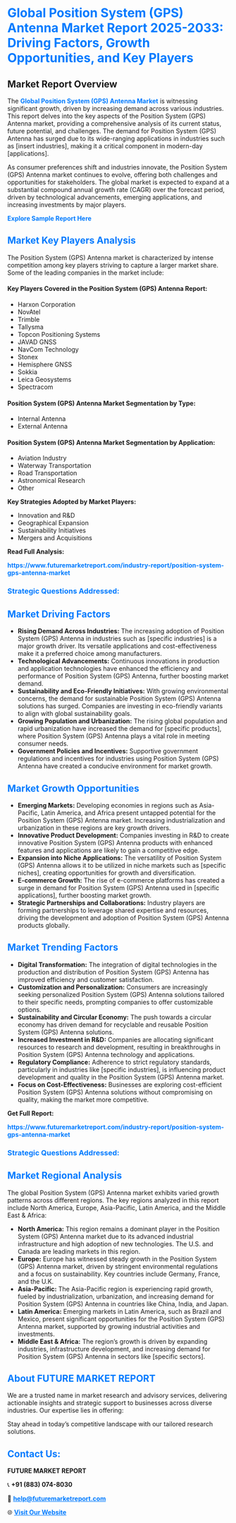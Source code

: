 <h1 style="color: #007BFF;">Global Position System (GPS) Antenna Market Report 2025-2033: Driving Factors, Growth Opportunities, and Key Players</h1>

<section id="overview">
<h2>Market Report Overview</h2>
<p>The <a href="https://www.futuremarketreport.com/industry-report/position-system-gps-antenna-market" style="color: #007BFF; text-decoration: none;"><strong>Global Position System (GPS) Antenna Market</strong></a> is witnessing significant growth, driven by increasing demand across various industries. This report delves into the key aspects of the Position System (GPS) Antenna market, providing a comprehensive analysis of its current status, future potential, and challenges. The demand for Position System (GPS) Antenna has surged due to its wide-ranging applications in industries such as [insert industries], making it a critical component in modern-day [applications].</p>
<p>As consumer preferences shift and industries innovate, the Position System (GPS) Antenna market continues to evolve, offering both challenges and opportunities for stakeholders. The global market is expected to expand at a substantial compound annual growth rate (CAGR) over the forecast period, driven by technological advancements, emerging applications, and increasing investments by major players.</p>
</section>

<section id="overview">
<p><a href="https://www.futuremarketreport.com/request-sample/reportId=52476" style="color: #007BFF; text-decoration: none;"><strong>Explore Sample Report Here</strong></a></p>
</section>

<section id="key-players">
<h2 style="color: #007BFF;">Market Key Players Analysis</h2>
<p>The Position System (GPS) Antenna market is characterized by intense competition among key players striving to capture a larger market share. Some of the leading companies in the market include:</p>
<h4>Key Players Covered in the Position System (GPS) Antenna Report:</h4>
<ul><li>Harxon Corporation</li><li>NovAtel</li><li>Trimble</li><li>Tallysma</li><li>Topcon Positioning Systems</li><li>JAVAD GNSS</li><li>NavCom Technology</li><li>Stonex</li><li>Hemisphere GNSS</li><li>Sokkia</li><li>Leica Geosystems</li><li>Spectracom</li></ul>
<h4>Position System (GPS) Antenna Market Segmentation by Type:</h4>
<ul><li>Internal Antenna</li><li>External Antenna</li></ul>

<h4>Position System (GPS) Antenna Market Segmentation by Application:</h4>
<ul><li>Aviation Industry</li><li>Waterway Transportation</li><li>Road Transportation</li><li>Astronomical Research</li><li>Other</li></ul>
<p><strong>Key Strategies Adopted by Market Players:</strong></p>
<ul>
<li>Innovation and R&D</li>
<li>Geographical Expansion</li>
<li>Sustainability Initiatives</li>
<li>Mergers and Acquisitions</li>
</ul>
</section>

<section>
<p><strong>Read Full Analysis: </strong></p><a href="https://www.futuremarketreport.com/industry-report/position-system-gps-antenna-market" style="color: #007BFF; text-decoration: none;"><strong>https://www.futuremarketreport.com/industry-report/position-system-gps-antenna-market</strong></a>
<h3 style="color: #007BFF;">Strategic Questions Addressed:</h3>
</section>

<section id="driving-factors">
<h2 style="color: #007BFF;">Market Driving Factors</h2>
<ul>
<li><strong>Rising Demand Across Industries:</strong> The increasing adoption of Position System (GPS) Antenna in industries such as [specific industries] is a major growth driver. Its versatile applications and cost-effectiveness make it a preferred choice among manufacturers.</li>
<li><strong>Technological Advancements:</strong> Continuous innovations in production and application technologies have enhanced the efficiency and performance of Position System (GPS) Antenna, further boosting market demand.</li>
<li><strong>Sustainability and Eco-Friendly Initiatives:</strong> With growing environmental concerns, the demand for sustainable Position System (GPS) Antenna solutions has surged. Companies are investing in eco-friendly variants to align with global sustainability goals.</li>
<li><strong>Growing Population and Urbanization:</strong> The rising global population and rapid urbanization have increased the demand for [specific products], where Position System (GPS) Antenna plays a vital role in meeting consumer needs.</li>
<li><strong>Government Policies and Incentives:</strong> Supportive government regulations and incentives for industries using Position System (GPS) Antenna have created a conducive environment for market growth.</li>
</ul>
</section>

<section id="growth-opportunities">
<h2 style="color: #007BFF;">Market Growth Opportunities</h2>
<ul>
<li><strong>Emerging Markets:</strong> Developing economies in regions such as Asia-Pacific, Latin America, and Africa present untapped potential for the Position System (GPS) Antenna market. Increasing industrialization and urbanization in these regions are key growth drivers.</li>
<li><strong>Innovative Product Development:</strong> Companies investing in R&D to create innovative Position System (GPS) Antenna products with enhanced features and applications are likely to gain a competitive edge.</li>
<li><strong>Expansion into Niche Applications:</strong> The versatility of Position System (GPS) Antenna allows it to be utilized in niche markets such as [specific niches], creating opportunities for growth and diversification.</li>
<li><strong>E-commerce Growth:</strong> The rise of e-commerce platforms has created a surge in demand for Position System (GPS) Antenna used in [specific applications], further boosting market growth.</li>
<li><strong>Strategic Partnerships and Collaborations:</strong> Industry players are forming partnerships to leverage shared expertise and resources, driving the development and adoption of Position System (GPS) Antenna products globally.</li>
</ul>
</section>

<section id="trending-factors">
<h2 style="color: #007BFF;">Market Trending Factors</h2>
<ul>
<li><strong>Digital Transformation:</strong> The integration of digital technologies in the production and distribution of Position System (GPS) Antenna has improved efficiency and customer satisfaction.</li>
<li><strong>Customization and Personalization:</strong> Consumers are increasingly seeking personalized Position System (GPS) Antenna solutions tailored to their specific needs, prompting companies to offer customizable options.</li>
<li><strong>Sustainability and Circular Economy:</strong> The push towards a circular economy has driven demand for recyclable and reusable Position System (GPS) Antenna solutions.</li>
<li><strong>Increased Investment in R&D:</strong> Companies are allocating significant resources to research and development, resulting in breakthroughs in Position System (GPS) Antenna technology and applications.</li>
<li><strong>Regulatory Compliance:</strong> Adherence to strict regulatory standards, particularly in industries like [specific industries], is influencing product development and quality in the Position System (GPS) Antenna market.</li>
<li><strong>Focus on Cost-Effectiveness:</strong> Businesses are exploring cost-efficient Position System (GPS) Antenna solutions without compromising on quality, making the market more competitive.</li>
</ul>
</section>

<section>
<p><strong>Get Full Report: </strong></p><a href="https://www.futuremarketreport.com/industry-report/position-system-gps-antenna-market" style="color: #007BFF; text-decoration: none;"><strong>https://www.futuremarketreport.com/industry-report/position-system-gps-antenna-market</strong></a>
<h3 style="color: #007BFF;">Strategic Questions Addressed:</h3>
</section>


<section id="regional-analysis">
<h2 style="color: #007BFF;">Market Regional Analysis</h2>
<p>The global Position System (GPS) Antenna market exhibits varied growth patterns across different regions. The key regions analyzed in this report include North America, Europe, Asia-Pacific, Latin America, and the Middle East & Africa:</p>
<ul>
<li><strong>North America:</strong> This region remains a dominant player in the Position System (GPS) Antenna market due to its advanced industrial infrastructure and high adoption of new technologies. The U.S. and Canada are leading markets in this region.</li>
<li><strong>Europe:</strong> Europe has witnessed steady growth in the Position System (GPS) Antenna market, driven by stringent environmental regulations and a focus on sustainability. Key countries include Germany, France, and the U.K.</li>
<li><strong>Asia-Pacific:</strong> The Asia-Pacific region is experiencing rapid growth, fueled by industrialization, urbanization, and increasing demand for Position System (GPS) Antenna in countries like China, India, and Japan.</li>
<li><strong>Latin America:</strong> Emerging markets in Latin America, such as Brazil and Mexico, present significant opportunities for the Position System (GPS) Antenna market, supported by growing industrial activities and investments.</li>
<li><strong>Middle East & Africa:</strong> The region’s growth is driven by expanding industries, infrastructure development, and increasing demand for Position System (GPS) Antenna in sectors like [specific sectors].</li>
</ul>
</section>

<footer>
<h2 style="color: #007BFF;">About FUTURE MARKET REPORT</h2>
<p>We are a trusted name in market research and advisory services, delivering actionable insights and strategic support to businesses across diverse industries. Our expertise lies in offering:</p>

<p>Stay ahead in today’s competitive landscape with our tailored research solutions.</p>

<h2 style="color: #007BFF;">Contact Us:</h2>
<p><strong>FUTURE MARKET REPORT</strong></p>
<p>📞 <strong>+91 (883) 074-8030</strong></p>
<p>📧 <strong><a href="mailto:help@futuremarketreport.com" style="color: #007BFF;">help@futuremarketreport.com</a></strong></p>
<p>🌐 <strong><a href="https://www.futuremarketreport.com/" style="color: #007BFF;">Visit Our Website</a></strong></p>
</footer>